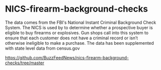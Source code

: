 # NICS-firearm-background-checks
The data comes from the FBI's National Instant Criminal Background Check System. The NICS is used by to determine whether a prospective buyer is eligible to buy firearms or explosives.
Gun shops call into this system to ensure that each customer does not have a criminal record or isn’t otherwise ineligible to make a purchase.
The data has been supplemented with state level data from census.gov

https://github.com/BuzzFeedNews/nics-firearm-background-checks/tree/master 
